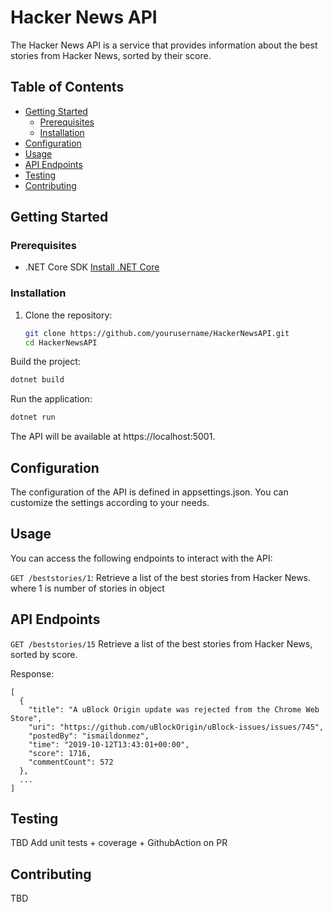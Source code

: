 ﻿# Hacker News API

The Hacker News API is a service that provides information about the best stories from Hacker News, sorted by their score.

## Table of Contents

- [Getting Started](#getting-started)
  - [Prerequisites](#prerequisites)
  - [Installation](#installation)
- [Configuration](#configuration)
- [Usage](#usage)
- [API Endpoints](#api-endpoints)
- [Testing](#testing)
- [Contributing](#contributing)

## Getting Started

### Prerequisites

- .NET Core SDK [Install .NET Core](https://dotnet.microsoft.com/download)

### Installation

1. Clone the repository:
   ```sh
   git clone https://github.com/yourusername/HackerNewsAPI.git
   cd HackerNewsAPI
    ```
Build the project:
```sh
dotnet build
```
Run the application:
```sh
dotnet run
```

The API will be available at https://localhost:5001.

## Configuration
The configuration of the API is defined in appsettings.json. You can customize the settings according to your needs.

## Usage
You can access the following endpoints to interact with the API:

`GET /beststories/1`: Retrieve a list of the best stories from Hacker News.
where 1 is number of stories in object
## API Endpoints
`GET /beststories/15`
Retrieve a list of the best stories from Hacker News, sorted by score.

Response:

```
[
  {
    "title": "A uBlock Origin update was rejected from the Chrome Web Store",
    "uri": "https://github.com/uBlockOrigin/uBlock-issues/issues/745",
    "postedBy": "ismaildonmez",
    "time": "2019-10-12T13:43:01+00:00",
    "score": 1716,
    "commentCount": 572
  },
  ...
]
```

## Testing
TBD
Add unit tests + coverage + GithubAction on PR

## Contributing
TBD
